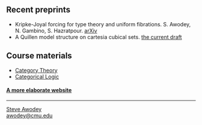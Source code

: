 ## Recent preprints

- Kripke-Joyal forcing for type theory and uniform fibrations. S. Awodey, N. Gambino, S. Hazratpour. [arXiv](https://arxiv.org/abs/2110.14576)
- A Quillen model structure on cartesia cubical sets. [the current draft](https://github.com/awodey/math/blob/master/QMS/qms.pdf)

## Course materials

- [Category Theory](../../) 
- [Categorical Logic](./catlog/) 

#### [A more elaborate website](./longindex.md)


<hr WIDTH="100%">
<div CLASS="bottom"><a href="http://www.andrew.cmu.edu/~awodey/"></a></div>


<p CLASS="bottom"><a href="http://www.andrew.cmu.edu/~awodey/">Steve Awodey</a>
<br><a href="mailto:awodey@cmu.edu">awodey@cmu.edu</a>
